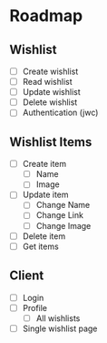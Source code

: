 # Roadmap

## Wishlist

- [ ] Create wishlist
- [ ] Read wishlist
- [ ] Update wishlist
- [ ] Delete wishlist
- [ ] Authentication (jwc)

## Wishlist Items

- [ ] Create item
    - [ ] Name
    - [ ] Image
- [ ] Update item
    - [ ] Change Name
    - [ ] Change Link
    - [ ] Change Image
- [ ] Delete item
- [ ] Get items

## Client

- [ ] Login
- [ ] Profile
    - [ ] All wishlists
- [ ] Single wishlist page

